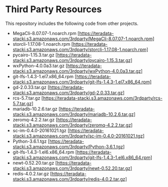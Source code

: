 # Third Party Resources

This repository includes the following code from other projects.

* MegaCli-8.07.07-1.noarch.rpm [https://teradata-stacki.s3.amazonaws.com/3rdparty/MegaCli-8.07.07-1.noarch.rpm]
* storcli-1.17.08-1.noarch.rpm [https://teradata-stacki.s3.amazonaws.com/3rdparty/storcli-1.17.08-1.noarch.rpm]
* pycairo-1.15.3.tar.gz [https://teradata-stacki.s3.amazonaws.com/3rdparty/pycairo-1.15.3.tar.gz]
* wxPython-4.0.0a3.tar.gz [https://teradata-stacki.s3.amazonaws.com/3rdparty/wxPython-4.0.0a3.tar.gz]
* git-lfs-1.4.3-1.el7.x86_64.rpm [https://teradata-stacki.s3.amazonaws.com/3rdparty/git-lfs-1.4.3-1.el7.x86_64.rpm]
* gd-2.0.33.tar.gz [https://teradata-stacki.s3.amazonaws.com/3rdparty/gd-2.0.33.tar.gz]
* rcs-5.7.tar.gz [https://teradata-stacki.s3.amazonaws.com/3rdparty/rcs-5.7.tar.gz]
* mariadb-10.2.6.tar.gz [https://teradata-stacki.s3.amazonaws.com/3rdparty/mariadb-10.2.6.tar.gz]
* zeromq-4.2.2.tar.gz [https://teradata-stacki.s3.amazonaws.com/3rdparty/zeromq-4.2.2.tar.gz]
* sc-im-0.4.0-20161021.tgz [https://teradata-stacki.s3.amazonaws.com/3rdparty/sc-im-0.4.0-20161021.tgz]
* Python-3.6.1.tgz [https://teradata-stacki.s3.amazonaws.com/3rdparty/Python-3.6.1.tgz]
* git-lfs-1.4.3-1.el6.x86_64.rpm [https://teradata-stacki.s3.amazonaws.com/3rdparty/git-lfs-1.4.3-1.el6.x86_64.rpm]
* newt-0.52.20.tar.gz [https://teradata-stacki.s3.amazonaws.com/3rdparty/newt-0.52.20.tar.gz]
* redis-4.0.2.tar.gz [https://teradata-stacki.s3.amazonaws.com/3rdparty/redis-4.0.2.tar.gz]
